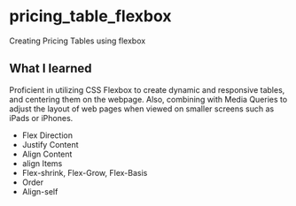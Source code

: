 # pricing_table_flexbox
Creating Pricing Tables using flexbox

<h2>What I learned</h2>

<p>Proficient in utilizing CSS Flexbox to create dynamic and responsive tables, and centering them on the webpage. Also, combining with Media Queries to adjust the layout of web pages when viewed on smaller screens such as iPads or iPhones.</p>
<ul>  
  <li>Flex Direction</li>
  <li>Justify Content</li>
  <li>Align Content</li>
  <li>align Items</li>
  <li>Flex-shrink, Flex-Grow, Flex-Basis</li>
  <li>Order</li>
  <li>Align-self</li>
 </ul>
